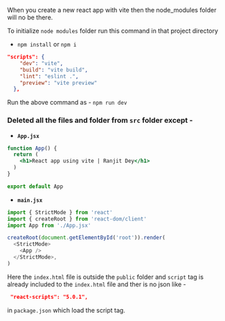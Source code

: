 When you create a new react app with vite then the node_modules folder will no be there.

To initialize `node modules` folder run this command in that project directory

-   `npm install` or `npm i`

```json
"scripts": {
    "dev": "vite",
    "build": "vite build",
    "lint": "eslint .",
    "preview": "vite preview"
  },
  ```

Run the above command as -
    `npm run dev`

### Deleted all the files and folder from `src` folder except -

- **`App.jsx`**
```jsx
function App() {
  return (
    <h1>React app using vite | Ranjit Dey</h1>
  )
}

export default App

```
- **`main.jsx`**
```javascript
import { StrictMode } from 'react'
import { createRoot } from 'react-dom/client'
import App from './App.jsx'

createRoot(document.getElementById('root')).render(
  <StrictMode>
    <App />
  </StrictMode>,
)
```

Here the `index.html` file is outside the `public` folder and `script` tag is already included to the `index.html` file and ther is no json like - 

```json
 "react-scripts": "5.0.1",
 ```
 in `package.json` which load the script tag.